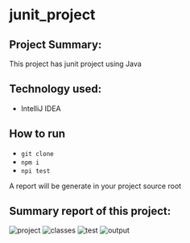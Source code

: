 # junit_project

## Project Summary:
This project has junit project using Java

## Technology used:
- IntelliJ IDEA

## How to run
- ``` git clone ```
- ``` npm i ```
- ``` npi test ```

A report will be generate in your project source root

## Summary report of this project:

![project](https://github.com/pratimp/junit_project/assets/134761117/02dec3c9-6351-4dd7-a3f1-0fffbe8af25e)
![classes](https://github.com/pratimp/junit_project/assets/134761117/dd044c69-8d52-4cbf-94c0-ab39b6d2dc06)
![test](https://github.com/pratimp/junit_project/assets/134761117/c2e534cf-0548-4157-ab26-fcb98dd10740)
![output](https://github.com/pratimp/junit_project/assets/134761117/9cc8bf88-eeb4-4f26-9296-a2439d786194)
